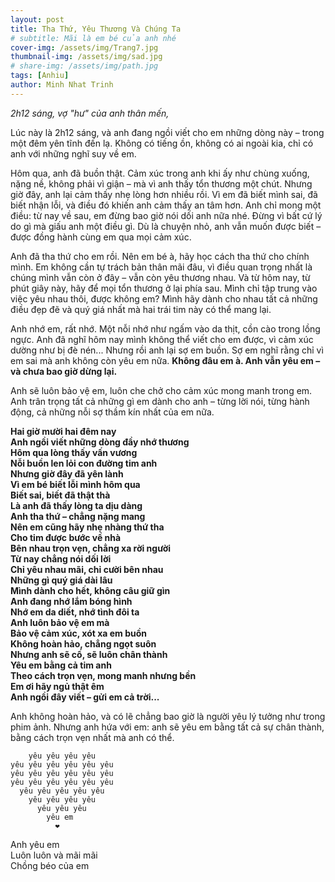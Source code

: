 ```yaml
---
layout: post
title: Tha Thứ, Yêu Thương Và Chúng Ta
# subtitle: Mãi là em bé của anh nhé
cover-img: /assets/img/Trang7.jpg
thumbnail-img: /assets/img/sad.jpg
# share-img: /assets/img/path.jpg
tags: [Anhiu]
author: Minh Nhat Trinh
---
```


*2h12 sáng, vợ "hư" của anh thân mến,*

Lúc này là 2h12 sáng, và anh đang ngồi viết cho em những dòng này – trong một đêm yên tĩnh đến lạ. Không có tiếng ồn, không có ai ngoài kia, chỉ có anh với những nghĩ suy về em.

Hôm qua, anh đã buồn thật. Cảm xúc trong anh khi ấy như chùng xuống, nặng nề, không phải vì giận – mà vì anh thấy tổn thương một chút. Nhưng giờ đây, anh lại cảm thấy nhẹ lòng hơn nhiều rồi. Vì em đã biết mình sai, đã biết nhận lỗi, và điều đó khiến anh cảm thấy an tâm hơn. Anh chỉ mong một điều: từ nay về sau, em đừng bao giờ nói dối anh nữa nhé. Đừng vì bất cứ lý do gì mà giấu anh một điều gì. Dù là chuyện nhỏ, anh vẫn muốn được biết – được đồng hành cùng em qua mọi cảm xúc.

Anh đã tha thứ cho em rồi. Nên em bé à, hãy học cách tha thứ cho chính mình. Em không cần tự trách bản thân mãi đâu, vì điều quan trọng nhất là chúng mình vẫn còn ở đây – vẫn còn yêu thương nhau. Và từ hôm nay, từ phút giây này, hãy để mọi tổn thương ở lại phía sau. Mình chỉ tập trung vào việc yêu nhau thôi, được không em? Mình hãy dành cho nhau tất cả những điều đẹp đẽ và quý giá nhất mà hai trái tim này có thể mang lại.

Anh nhớ em, rất nhớ. Một nỗi nhớ như ngấm vào da thịt, cồn cào trong lồng ngực. Anh đã nghĩ hôm nay mình không thể viết cho em được, vì cảm xúc dường như bị đè nén... Nhưng rồi anh lại sợ em buồn. Sợ em nghĩ rằng chỉ vì em sai mà anh không còn yêu em nữa. **Không đâu em à. Anh vẫn yêu em – và chưa bao giờ dừng lại.**

Anh sẽ luôn bảo vệ em, luôn che chở cho cảm xúc mong manh trong em. Anh trân trọng tất cả những gì em dành cho anh – từng lời nói, từng hành động, cả những nỗi sợ thầm kín nhất của em nữa.

**Hai giờ mười hai đêm nay  
Anh ngồi viết những dòng đầy nhớ thương  
Hôm qua lòng thấy vấn vương  
Nỗi buồn len lỏi con đường tim anh   
Nhưng giờ đây đã yên lành  
Vì em bé biết lỗi mình hôm qua  
Biết sai, biết đã thật thà   
Là anh đã thấy lòng ta dịu dàng  
Anh tha thứ – chẳng nặng mang  
Nên em cũng hãy nhẹ nhàng thứ tha  
Cho tim được bước về nhà  
Bên nhau trọn vẹn, chẳng xa rời người  
Từ nay chẳng nói dối lời  
Chỉ yêu nhau mãi, chỉ cười bên nhau  
Những gì quý giá dài lâu  
Mình dành cho hết, không câu giữ gìn  
Anh đang nhớ lắm bóng hình  
Nhớ em da diết, nhớ tình đôi ta  
Anh luôn bảo vệ em mà  
Bảo vệ cảm xúc, xót xa em buồn  
Không hoàn hảo, chẳng ngọt suôn  
Nhưng anh sẽ cố, sẽ luôn chân thành  
Yêu em bằng cả tim anh  
Theo cách trọn vẹn, mong manh nhưng bền  
Em ơi hãy ngủ thật êm  
Anh ngồi đây viết – gửi em cả trời...**

Anh không hoàn hảo, và có lẽ chẳng bao giờ là người yêu lý tưởng như trong phim ảnh. Nhưng anh hứa với em: anh sẽ yêu em bằng tất cả sự chân thành, bằng cách trọn vẹn nhất mà anh có thể.  

```
    yêu yêu yêu yêu  
yêu yêu yêu yêu yêu yêu  
yêu yêu yêu yêu yêu yêu  
yêu yêu yêu yêu yêu yêu  
  yêu yêu yêu yêu yêu  
    yêu yêu yêu yêu  
      yêu yêu yêu  
        yêu em  
          ❤️
```
Anh yêu em  
Luôn luôn và mãi mãi  
Chồng béo của em        
